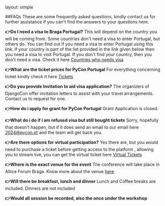 layout: simple

##FAQs
These are some frequently asked questions, kindly contact us for further assistance if you can't find the answers to your questions here.

**👉Do I need a visa to Braga Portugal?**
This will depend on the country you will be coming from. Some countries don't need a visa to enter Portugal, but others do. You can find out if you need a visa to enter Portugal using this link. If your country is part of the list provided in the link given below then you need a visa to visit Portugal. If you don't find your country, then you don't need a visa. Check it here [Countries who needs visa ](https://vistos.mne.gov.pt/en/short-stay-visas-schengen/general-information/who-needs-a-visa/)

**👉What are the ticket prices for PyCon Portugal**
For everything concerning ticket kindly check it here [Tickets](https://pretix.evolutio.pt/evolutio/pyconpt2024/)

**👉Do you provide Invitation to aid visa application?**
The organizers of DjangoCon offer invitation letters to assist with your travel arrangements. Contact us to request for one.

**👉How do i apply for grant for PyCon Portugal**
Grant Application is closed.

**👉What do i do if i am refused visa but still bought tickets**
Sorry, hopefully that doesn't happen, but if it does send an email to our email here [2024@pycon.pt](mailto:2024@pycon.pt)
and the team will get back you.

**👉Are there options for virtual participation?**
Yes there are, but you would need to purchase a ticket before getting access to the platform , allowing you to stream live, you can
get the virtual ticket here [Virtual Tickets](https://pretix.evolutio.pt/evolutio/djceu2024/)

**👉Where is the exact venue for the event**
The conference will take place in Altice Forum Braga. Know more about the venue [here](https://2024.pycon.pt/information/venue/)

**👉Will there be breakfast, lunch and dinner**
Lunch and Coffee breaks are included. Dinners are not included

**👉Would all session be recorded, also the once under the workshop**

<!-- **Can the organizers assist with visa applications for international attendees?**

**What are the accommodation and travel options near the conference venue?**

**Are there any specific COVID-19 guidelines for attendees?**

**Will there be networking opportunities and social events at the conference?** -->
